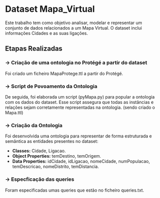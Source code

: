 # Dataset Mapa_Virtual

Este trabalho tem como objetivo analisar, modelar e representar um conjunto de dados relacionados a um Mapa Virtual. O dataset inclui informações Cidades e as suas ligações.

## Etapas Realizadas 

### -> Criação de uma ontologia no Protégé a partir do dataset 

Foi criado um ficheiro MapaProtege.ttl a partir do Protégé.

### -> Script de Povoamento da Ontologia

De seguida, foi elaborada um script (pyMapa.py) para popular a ontologia com os dados do dataset. Esse script assegura que todas as instâncias e relações sejam corretamente representadas na ontologia. (sendo criado o Mapa.ttl)

### -> Criação da Ontologia

Foi desenvolvida uma ontologia para representar de forma estruturada e semântica as entidades presentes no dataset:

- **Classes:** Cidade, Ligacao.
- **Object Properties:** temDestino, temOrigem.
- **Data Properties:** idCidade, idLigacao, nomeCidade, numPopulacao, temDescricao, nomeDistrito, temDistancia.

### -> Especficação das queries

Foram especificadas umas queries que estão no ficheiro queries.txt.

